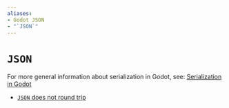 ```yaml
---
aliases:
- Godot JSON
- "`JSON`"
---
```


# `JSON`

For more general information about serialization in Godot, see: [Serialization in Godot](godot-serialization.md)

- [`JSON` does not round trip](godot-json-round-trip.md)
